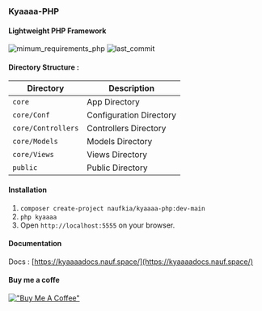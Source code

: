 ### Kyaaaa-PHP
#### Lightweight PHP Framework

![mimum_requirements_php](https://img.shields.io/badge/PHP-^7.4|^8.0-green?style=flat-square&logo=PHP)
![last_commit](https://img.shields.io/github/last-commit/naufkia/kyaaaa-php?style=flat-square)

#### Directory Structure :

| Directory          | Description             |
|--------------------|-------------------------|
| `core`             | App Directory           |
| `core/Conf`        | Configuration Directory |
| `core/Controllers` | Controllers Directory   |
| `core/Models`      | Models Directory        |
| `core/Views`       | Views Directory         |
| `public`           | Public Directory        |

#### Installation
1. `composer create-project naufkia/kyaaaa-php:dev-main`
2. `php kyaaaa`
3. Open `http://localhost:5555` on your browser.

#### Documentation
Docs : [https://kyaaaadocs.nauf.space/](https://kyaaaadocs.nauf.space/)

#### Buy me a coffe
[!["Buy Me A Coffee"](https://nauf.space/orange_img.webp)](https://nauf.space/donate)
